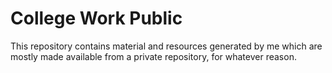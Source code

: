 # College Work Public
This repository contains material and resources generated by me which are mostly made available from a private repository, for whatever reason.